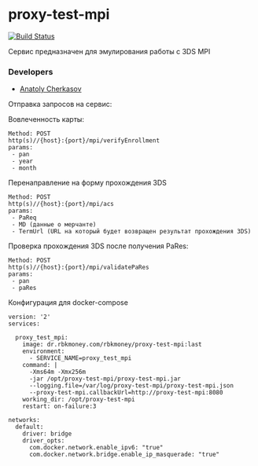 # proxy-test-mpi

[![Build Status](http://ci.rbkmoney.com/buildStatus/icon?job=rbkmoney_private/proxy-test-mpi/master)](http://ci.rbkmoney.com/job/rbkmoney_private/proxy-test-mpi/master)

Сервис предназначен для эмулирования работы с 3DS MPI


### Developers

- [Anatoly Cherkasov](https://github.com/avcherkasov)
 
Отправка запросов на сервис:

Вовлеченность карты:
```
Method: POST
http(s)//{host}:{port}/mpi/verifyEnrollment
params:
 - pan
 - year
 - month
```

Перенаправление на форму прохождения 3DS

```
Method: POST
http(s)//{host}:{port}/mpi/acs
params:
 - PaReq
 - MD (данные о мерчанте)
 - TermUrl (URL на который будет возвращен результат прохождения 3DS)
```

Проверка прохождения 3DS после получения PaRes:
```
Method: POST
http(s)//{host}:{port}/mpi/validatePaRes
params:
 - pan
 - paRes
```


Конфигурация для docker-compose

```
version: '2'
services:

  proxy_test_mpi:
    image: dr.rbkmoney.com/rbkmoney/proxy-test-mpi:last
    environment:
      - SERVICE_NAME=proxy_test_mpi
    command: |
      -Xms64m -Xmx256m
      -jar /opt/proxy-test-mpi/proxy-test-mpi.jar
      --logging.file=/var/log/proxy-test-mpi/proxy-test-mpi.json
      --proxy-test-mpi.callbackUrl=http://proxy-test-mpi:8080
    working_dir: /opt/proxy-test-mpi
    restart: on-failure:3
    
networks:
  default:
    driver: bridge
    driver_opts:
      com.docker.network.enable_ipv6: "true"
      com.docker.network.bridge.enable_ip_masquerade: "true"
```
